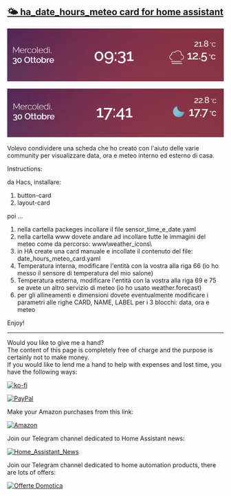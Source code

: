 <h2><span style="text-decoration: underline;"><strong>🌤️ ha_date_hours_meteo card for home assistant</strong></span></h2>

<p><img src="example/example1.jpg" alt="" /></p>

<p><img src="example/example2.jpg" alt="" /></p>

<p>Volevo condividere una scheda che ho creato con l'aiuto delle varie community per visualizzare data, ora e meteo interno ed esterno di casa.</p>

<p dir="auto">Instructions:</p>

da Hacs, installare:
1. button-card
2. layout-card

poi ...
1. nella cartella packeges incollare il file sensor_time_e_date.yaml
2. nella cartella www dovete andare ad incollare tutte le immagini del meteo come da percorso: www\weather_icons\
3. in HA create una card manuale e incollate il contenuto del file: date_hours_meteo_card.yaml
4. Temperatura interna, modificare l'entità con la vostra alla riga 66 (io ho messo il sensore di temperatura del mio salone)
5. Temperatura esterna, modificare l'entità con la vostra alla riga 69 e 75 se avete un altro servizio di meteo (io ho usato weather.forecast)
6. per gli allineamenti e dimensioni dovete eventualmente modificare i parametri alle righe CARD, NAME, LABEL per i 3 blocchi: data, ora e meteo


<p>Enjoy!</p>

----------------------------------------
<p>Would you like to give me a hand?<br />The content of this page is completely free of charge and the purpose is certainly not to make money.<br />If you would like to lend me a hand to help with expenses and lost time, you have the following ways:</p>

[![ko-fi](https://ko-fi.com/img/githubbutton_sm.svg)](https://ko-fi.com/C0C713VTGJ)

[![PayPal](https://github.com/Simonz82/desktop-tutorial/blob/main/paypal.svg)](https://www.paypal.com/paypalme/simongmail)

Make your Amazon purchases from this link:

[![Amazon](https://github.com/Simonz82/desktop-tutorial/blob/main/Amazon_logo.png)](https://amzn.to/3XWWTgz)

Join our Telegram channel dedicated to Home Assistant news:

[![Home_Assistant_News](https://github.com/Simonz82/desktop-tutorial/blob/main/home_assistant_news.jpg)](https://t.me/Home_Assistant_News)

Join our Telegram channel dedicated to home automation products, there are lots of offers:

[![Offerte Domotica](https://github.com/Simonz82/desktop-tutorial/blob/main/offerte_domotica.jpg)](https://t.me/offerte_domotica_ita)

